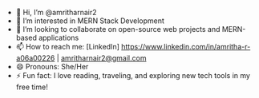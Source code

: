 - 👋 Hi, I’m @amritharnair2
- 👀 I’m interested in  MERN Stack Development
- 💞️ I’m looking to collaborate on open-source web projects and MERN-based applications
- 📫  How to reach me: [LinkedIn] https://www.linkedin.com/in/amritha-r-a06a00226 | amritharnair2@gmail.com
- 😄 Pronouns: She/Her
- ⚡ Fun fact: I love reading, traveling, and exploring new tech tools in my free time!

<!---
amritharnair2/amritharnair2 is a ✨ special ✨ repository because its `README.md` (this file) appears on your GitHub profile.
You can click the Preview link to take a look at your changes.
--->
